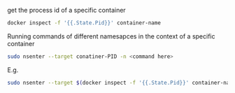 get the process id of a specific container
```bash
docker inspect -f '{{.State.Pid}}' container-name
```

Running commands of different namesapces in the context of a specific container
```bash
sudo nsenter --target conatiner-PID -n <command here>
```

E.g.
```bash
sudo nsenter --target $(docker inspect -f '{{.State.Pid}}' container-name) -n netstat -tunalp
```